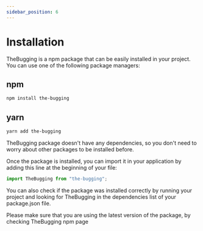 ```yaml
---
sidebar_position: 6
---
```


# Installation

TheBugging is a npm package that can be easily installed in your project. You can use one of the following package managers:

## npm

```bash
npm install the-bugging
```

## yarn

```bash
yarn add the-bugging
```

TheBugging package doesn't have any dependencies, so you don't need to worry about other packages to be installed before.

Once the package is installed, you can import it in your application by adding this line at the beginning of your file:

```js
import TheBugging from "the-bugging";
```

You can also check if the package was installed correctly by running your project and looking for TheBugging in the dependencies list of your package.json file.

Please make sure that you are using the latest version of the package, by checking TheBugging npm page
